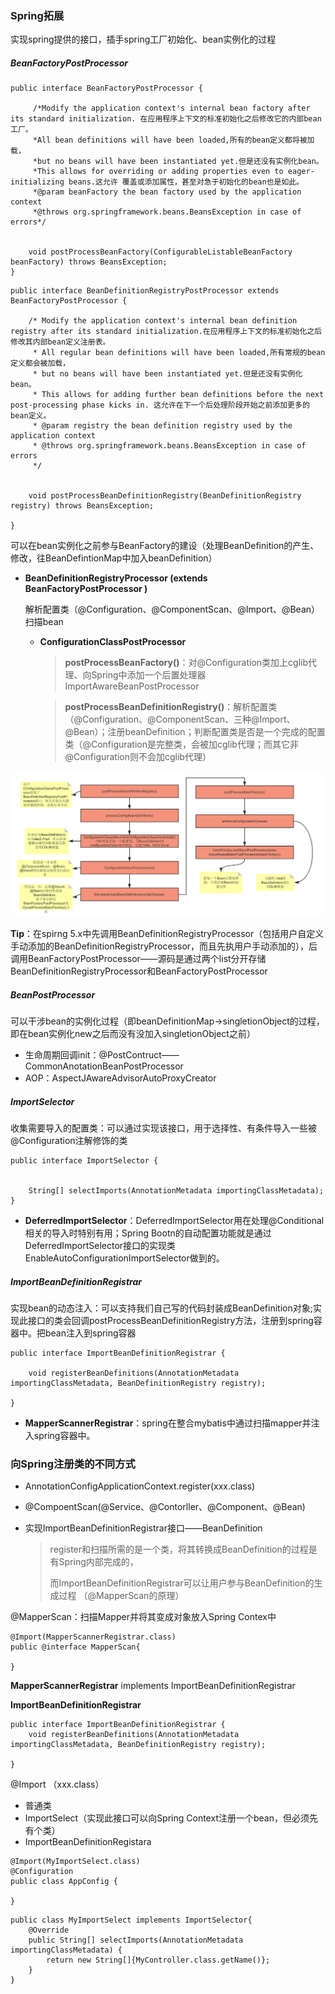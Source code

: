 ### Spring拓展

实现spring提供的接口，插手spring工厂初始化、bean实例化的过程

##### BeanFactoryPostProcessor

```
public interface BeanFactoryPostProcessor {

	 /*Modify the application context's internal bean factory after its standard initialization. 在应用程序上下文的标准初始化之后修改它的内部bean工厂。
	 *All bean definitions will have been loaded,所有的bean定义都将被加载，
	 *but no beans will have been instantiated yet.但是还没有实例化bean。
	 *This allows for overriding or adding properties even to eager-initializing beans.这允许 覆盖或添加属性，甚至对急于初始化的bean也是如此。
	 *@param beanFactory the bean factory used by the application context
	 *@throws org.springframework.beans.BeansException in case of errors*/
	 
	 
	void postProcessBeanFactory(ConfigurableListableBeanFactory beanFactory) throws BeansException;
}
```

```
public interface BeanDefinitionRegistryPostProcessor extends BeanFactoryPostProcessor {

	/* Modify the application context's internal bean definition registry after its standard initialization.在应用程序上下文的标准初始化之后修改其内部bean定义注册表。
	 * All regular bean definitions will have been loaded,所有常规的bean定义都会被加载，
	 * but no beans will have been instantiated yet.但是还没有实例化bean。
	 * This allows for adding further bean definitions before the next post-processing phase kicks in. 这允许在下一个后处理阶段开始之前添加更多的bean定义。
	 * @param registry the bean definition registry used by the application context
	 * @throws org.springframework.beans.BeansException in case of errors
	 */
	 
	 
	void postProcessBeanDefinitionRegistry(BeanDefinitionRegistry registry) throws BeansException;

}
```

可以在bean实例化之前参与BeanFactory的建设（处理BeanDefinition的产生、修改，往BeanDefintionMap中加入beanDefinition）

+ **BeanDefinitionRegistryProcessor (extends BeanFactoryPostProcessor )** 

  解析配置类（@Configuration、@ComponentScan、@Import、@Bean）扫描bean

  + **ConfigurationClassPostProcessor**

    > **postProcessBeanFactory()**：对@Configuration类加上cglib代理、向Spring中添加一个后置处理器ImportAwareBeanPostProcessor

    > **postProcessBeanDefinitionRegistry()**：解析配置类（@Configuration、@ComponentScan、三种@Import、@Bean）；注册beanDefinition；判断配置类是否是一个完成的配置类（@Configuration是完整类，会被加cglib代理；而其它非@Configuration则不会加cglib代理）

![BeanFactoryPostProcessor](BeanFactoryPostProcessor.png)

**Tip**：在spirng 5.x中先调用BeanDefinitionRegistryProcessor（包括用户自定义手动添加的BeanDefinitionRegistryProcessor，而且先执用户手动添加的），后调用BeanFactoryPostProcessor——源码是通过两个list分开存储BeanDefinitionRegistryProcessor和BeanFactoryPostProcessor

##### BeanPostProcessor

可以干涉bean的实例化过程（即beanDefinitionMap→singletionObject的过程，即在bean实例化new之后而没有没加入singletionObject之前）

  + 生命周期回调init：@PostContruct——CommonAnotationBeanPostProcessor
  + AOP：AspectJAwareAdvisorAutoProxyCreator

##### ImportSelector 

收集需要导入的配置类：可以通过实现该接口，用于选择性、有条件导入一些被@Configuration注解修饰的类

```
public interface ImportSelector {

	  
	String[] selectImports(AnnotationMetadata importingClassMetadata);
}
```

+ **DeferredImportSelector**：DeferredImportSelector用在处理@Conditional相关的导入时特别有用；Spring Bootn的自动配置功能就是通过DeferredImportSelector接口的实现类EnableAutoConfigurationImportSelector做到的。



##### ImportBeanDefinitionRegistrar

实现bean的动态注入：可以支持我们自己写的代码封装成BeanDefinition对象;实现此接口的类会回调postProcessBeanDefinitionRegistry方法，注册到spring容器中。把bean注入到spring容器

```
public interface ImportBeanDefinitionRegistrar {
	 
	void registerBeanDefinitions(AnnotationMetadata importingClassMetadata, BeanDefinitionRegistry registry);

}
```

+ **MapperScannerRegistrar**：spring在整合mybatis中通过扫描mapper并注入spring容器中。



### 向Spring注册类的不同方式

+ AnnotationConfigApplicationContext.register(xxx.class)

+ @CompoentScan(@Service、@Contorller、@Component、@Bean)

+ 实现ImportBeanDefinitionRegistrar接口——BeanDefinition

  > register和扫描所需的是一个类，将其转换成BeanDefinition的过程是有Spring内部完成的，
  >
  > 而ImportBeanDefinitionRegistrar可以让用户参与BeanDefinition的生成过程 （@MapperScan的原理）



@MapperScan：扫描Mapper并将其变成对象放入Spring Contex中

```
@Import(MapperScannerRegistrar.class)
public @interface MapperScan{

}
```



**MapperScannerRegistrar**   implements ImportBeanDefinitionRegistrar





**ImportBeanDefinitionRegistrar**

```
public interface ImportBeanDefinitionRegistrar {
	void registerBeanDefinitions(AnnotationMetadata importingClassMetadata, BeanDefinitionRegistry registry);

}
```





@Import （xxx.class）

+ 普通类
+ ImportSelect（实现此接口可以向Spring Context注册一个bean，但必须先有个类）
+ ImportBeanDefinitionRegistara

```
@Import(MyImportSelect.class)
@Configuration
public class AppConfig {

}
```

```
public class MyImportSelect implements ImportSelector{
	@Override
	public String[] selectImports(AnnotationMetadata importingClassMetadata) {
		return new String[]{MyController.class.getName()};
	}
}
```



